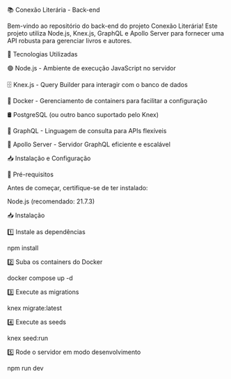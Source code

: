📚 Conexão Literária - Back-end

Bem-vindo ao repositório do back-end do projeto Conexão Literária! Este projeto utiliza Node.js, Knex.js, GraphQL e Apollo Server para fornecer uma API robusta para gerenciar livros e autores.

🚀 Tecnologias Utilizadas

🟢 Node.js - Ambiente de execução JavaScript no servidor

🗄️ Knex.js - Query Builder para interagir com o banco de dados

🐳 Docker - Gerenciamento de containers para facilitar a configuração

🛢️ PostgreSQL (ou outro banco suportado pelo Knex)

🔗 GraphQL - Linguagem de consulta para APIs flexíveis

🚀 Apollo Server - Servidor GraphQL eficiente e escalável

📥 Instalação e Configuração

🔧 Pré-requisitos

Antes de começar, certifique-se de ter instalado:

Node.js (recomendado: 21.7.3)

📥 Instalação

1️⃣ Instale as dependências

npm install

2️⃣ Suba os containers do Docker

docker compose up -d

3️⃣ Execute as migrations

knex migrate:latest

4️⃣ Execute as seeds

knex seed:run

5️⃣ Rode o servidor em modo desenvolvimento

npm run dev

